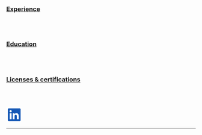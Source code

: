   


### [Experience](/Experience.md)
<br>
<br>

### [Education](/Education.md)
<br>
<br>
      
### [Licenses & certifications](/Licenses%20%26%20certifications.md)
<br>
<br>

 
[![Logo!](/Bilder/Logo.png)](https://www.linkedin.com/in/rune-andersen-9837a733/)

---

